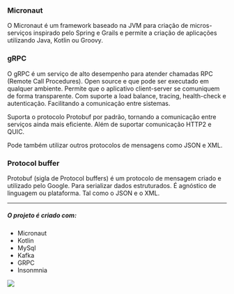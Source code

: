 ### Micronaut 

O Micronaut é um framework baseado na JVM para criação de micros-serviços inspirado pelo Spring e Grails e permite a criação de aplicações utilizando Java, Kotlin ou Groovy.

### gRPC 

O gRPC é um serviço de alto desempenho para atender chamadas RPC (Remote Call Procedures). Open source e que pode ser executado em qualquer ambiente. Permite que o aplicativo client-server se comuniquem de forma transparente. Com suporte a load balance, tracing, health-check e autenticação. Facilitando a comunicação entre sistemas.

Suporta o protocolo Protobuf por padrão, tornando a comunicação entre serviços ainda mais eficiente. Além de suportar comunicação HTTP2 e QUIC.

Pode também utilizar outros protocolos de mensagens como JSON e XML.

### Protocol buffer

Protobuf (sigla de Protocol buffers) é um protocolo de mensagem criado e utilizado pelo Google. Para serializar dados estruturados. É agnóstico de linguagem ou plataforma. Tal como o JSON e o XML.


------------

##### O projeto é criado com:

- Micronaut
- Kotlin
- MySql
- Kafka
- GRPC
- Insonmnia


[![](Diagrama)](https://github.com/dheimy00/microservices-gRPC/blob/master/Diagram.png)
